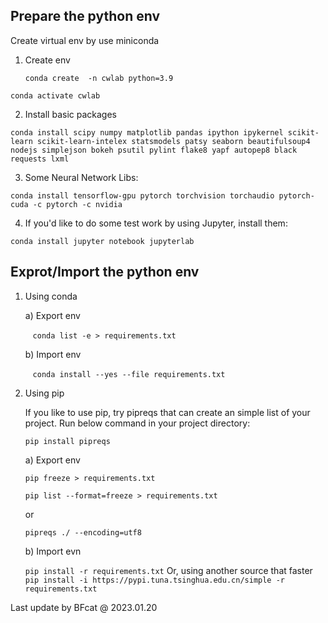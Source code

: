 ## **Prepare the python env**

Create virtual env by use miniconda

1) Create env

   `conda create  -n cwlab python=3.9`

`conda activate cwlab`

2. Install basic packages

`conda install scipy numpy matplotlib pandas ipython ipykernel scikit-learn scikit-learn-intelex statsmodels patsy seaborn beautifulsoup4 nodejs simplejson bokeh psutil pylint flake8 yapf autopep8 black requests lxml`

3. Some Neural Network Libs:

`conda install tensorflow-gpu pytorch torchvision torchaudio pytorch-cuda -c pytorch -c nvidia`

4. If you'd like to do some test work by using Jupyter, install them:

`conda install jupyter notebook jupyterlab`

## **Exprot/Import the python env**

1. Using conda

   a) Export env

      `conda list -e > requirements.txt`

   b) Import env

      `conda install --yes --file requirements.txt`

2. Using pip

   If you like to use pip, try pipreqs that can create an simple list of your project. Run below command in your project directory:

   `pip install pipreqs`

   a) Export env

   `pip freeze > requirements.txt`


   `pip list --format=freeze > requirements.txt`

      or

   `pipreqs ./ --encoding=utf8`

   b) Import evn

   `pip install -r requirements.txt`
      Or,  using another source that faster
   `pip install -i https://pypi.tuna.tsinghua.edu.cn/simple -r  requirements.txt`

Last update by BFcat @ 2023.01.20
